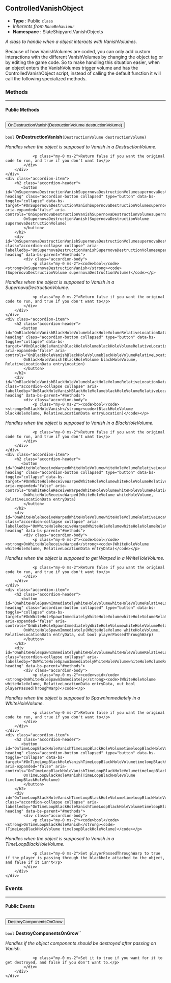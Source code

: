 ## ControlledVanishObject
* **Type** : Public `class`
* _Inherents from `MonoBehaviour`_ 
* **Namespace** : SlateShipyard.VanishObjects

_A class to handle when a object interacts with VanishVolumes._

Because of how VanishVolumes are coded, you can only add custom interactions with the different VanishVolumes by changing the object tag or by editing the game code. So to make handling this situation easier, when an object enters the VanishVolumes trigger volume and has the ControlledVanishObject script, instead of calling the default function it will call the following specialized methods.





### Methods

---


#### Public Methods
<div class="accordion" id="methods">
	<div class="accordion-item">
		<h2 class="accordion-header">
           <button id="OnDestructionVanishDestructionVolumedestructionVolume-heading" class="accordion-button collapsed" type="button" data-bs-toggle="collapse" data-bs-target="#OnDestructionVanishDestructionVolumedestructionVolume" aria-expanded="false" aria-controls="OnDestructionVanishDestructionVolumedestructionVolume">
            OnDestructionVanish(DestructionVolume destructionVolume)
			</button>
		</h2>
		<div id="OnDestructionVanishDestructionVolumedestructionVolume" class="accordion-collapse collapse" aria-labelledby="OnDestructionVanishDestructionVolumedestructionVolume-heading" data-bs-parent="#methods">
			<div class="accordion-body">
				<p class="my-0 ms-2"><code>bool</code> <strong>OnDestructionVanish</strong><code>(DestructionVolume destructionVolume)</code></p>

<p class="my-0 ms-2"><i>Handles when the object is supposed to Vanish in a DestructionVolume.</i></p>
				
				<p class="my-0 ms-2">Return false if you want the original code to run, and true if you don't want to</p>
			</div>
		</div>
	</div>
	<div class="accordion-item">
		<h2 class="accordion-header">
           <button id="OnSupernovaDestructionVanishSupernovaDestructionVolumesupernovaDestructionVolume-heading" class="accordion-button collapsed" type="button" data-bs-toggle="collapse" data-bs-target="#OnSupernovaDestructionVanishSupernovaDestructionVolumesupernovaDestructionVolume" aria-expanded="false" aria-controls="OnSupernovaDestructionVanishSupernovaDestructionVolumesupernovaDestructionVolume">
            OnSupernovaDestructionVanish(SupernovaDestructionVolume supernovaDestructionVolume)
			</button>
		</h2>
		<div id="OnSupernovaDestructionVanishSupernovaDestructionVolumesupernovaDestructionVolume" class="accordion-collapse collapse" aria-labelledby="OnSupernovaDestructionVanishSupernovaDestructionVolumesupernovaDestructionVolume-heading" data-bs-parent="#methods">
			<div class="accordion-body">
				<p class="my-0 ms-2"><code>bool</code> <strong>OnSupernovaDestructionVanish</strong><code>(SupernovaDestructionVolume supernovaDestructionVolume)</code></p>

<p class="my-0 ms-2"><i>Handles when the object is supposed to Vanish in a SupernovaDestructionVolume.</i></p>
				
				<p class="my-0 ms-2">Return false if you want the original code to run, and true if you don't want to</p>
			</div>
		</div>
	</div>
	<div class="accordion-item">
		<h2 class="accordion-header">
           <button id="OnBlackHoleVanishBlackHoleVolumeblackHoleVolumeRelativeLocationDataentryLocation-heading" class="accordion-button collapsed" type="button" data-bs-toggle="collapse" data-bs-target="#OnBlackHoleVanishBlackHoleVolumeblackHoleVolumeRelativeLocationDataentryLocation" aria-expanded="false" aria-controls="OnBlackHoleVanishBlackHoleVolumeblackHoleVolumeRelativeLocationDataentryLocation">
            OnBlackHoleVanish(BlackHoleVolume blackHoleVolume, RelativeLocationData entryLocation)
			</button>
		</h2>
		<div id="OnBlackHoleVanishBlackHoleVolumeblackHoleVolumeRelativeLocationDataentryLocation" class="accordion-collapse collapse" aria-labelledby="OnBlackHoleVanishBlackHoleVolumeblackHoleVolumeRelativeLocationDataentryLocation-heading" data-bs-parent="#methods">
			<div class="accordion-body">
				<p class="my-0 ms-2"><code>bool</code> <strong>OnBlackHoleVanish</strong><code>(BlackHoleVolume blackHoleVolume, RelativeLocationData entryLocation)</code></p>

<p class="my-0 ms-2"><i>Handles when the object is supposed to Vanish in a BlackHoleVolume.</i></p>
				
				<p class="my-0 ms-2">Return false if you want the original code to run, and true if you don't want to</p>
			</div>
		</div>
	</div>
	<div class="accordion-item">
		<h2 class="accordion-header">
           <button id="OnWhiteHoleReceiveWarpedWhiteHoleVolumewhiteHoleVolumeRelativeLocationDataentryData-heading" class="accordion-button collapsed" type="button" data-bs-toggle="collapse" data-bs-target="#OnWhiteHoleReceiveWarpedWhiteHoleVolumewhiteHoleVolumeRelativeLocationDataentryData" aria-expanded="false" aria-controls="OnWhiteHoleReceiveWarpedWhiteHoleVolumewhiteHoleVolumeRelativeLocationDataentryData">
            OnWhiteHoleReceiveWarped(WhiteHoleVolume whiteHoleVolume, RelativeLocationData entryData)
			</button>
		</h2>
		<div id="OnWhiteHoleReceiveWarpedWhiteHoleVolumewhiteHoleVolumeRelativeLocationDataentryData" class="accordion-collapse collapse" aria-labelledby="OnWhiteHoleReceiveWarpedWhiteHoleVolumewhiteHoleVolumeRelativeLocationDataentryData-heading" data-bs-parent="#methods">
			<div class="accordion-body">
				<p class="my-0 ms-2"><code>bool</code> <strong>OnWhiteHoleReceiveWarped</strong><code>(WhiteHoleVolume whiteHoleVolume, RelativeLocationData entryData)</code></p>

<p class="my-0 ms-2"><i>Handles when the object is supposed to get Warped in a WhiteHoleVolume.</i></p>
				
				<p class="my-0 ms-2">Return false if you want the original code to run, and true if you don't want to</p>
			</div>
		</div>
	</div>
	<div class="accordion-item">
		<h2 class="accordion-header">
           <button id="OnWhiteHoleSpawnImmediatelyWhiteHoleVolumewhiteHoleVolumeRelativeLocationDataentryDataoutboolplayerPassedThroughWarp-heading" class="accordion-button collapsed" type="button" data-bs-toggle="collapse" data-bs-target="#OnWhiteHoleSpawnImmediatelyWhiteHoleVolumewhiteHoleVolumeRelativeLocationDataentryDataoutboolplayerPassedThroughWarp" aria-expanded="false" aria-controls="OnWhiteHoleSpawnImmediatelyWhiteHoleVolumewhiteHoleVolumeRelativeLocationDataentryDataoutboolplayerPassedThroughWarp">
            OnWhiteHoleSpawnImmediately(WhiteHoleVolume whiteHoleVolume, RelativeLocationData entryData, out bool playerPassedThroughWarp)
			</button>
		</h2>
		<div id="OnWhiteHoleSpawnImmediatelyWhiteHoleVolumewhiteHoleVolumeRelativeLocationDataentryDataoutboolplayerPassedThroughWarp" class="accordion-collapse collapse" aria-labelledby="OnWhiteHoleSpawnImmediatelyWhiteHoleVolumewhiteHoleVolumeRelativeLocationDataentryDataoutboolplayerPassedThroughWarp-heading" data-bs-parent="#methods">
			<div class="accordion-body">
				<p class="my-0 ms-2"><code>void</code> <strong>OnWhiteHoleSpawnImmediately</strong><code>(WhiteHoleVolume whiteHoleVolume, RelativeLocationData entryData, out bool playerPassedThroughWarp)</code></p>

<p class="my-0 ms-2"><i>Handles when the object is supposed to SpawnImmediately in a WhiteHoleVolume.</i></p>
				
				<p class="my-0 ms-2">Return false if you want the original code to run, and true if you don't want to</p>
			</div>
		</div>
	</div>
	<div class="accordion-item">
		<h2 class="accordion-header">
           <button id="OnTimeLoopBlackHoleVanishTimeLoopBlackHoleVolumetimeloopBlackHoleVolume-heading" class="accordion-button collapsed" type="button" data-bs-toggle="collapse" data-bs-target="#OnTimeLoopBlackHoleVanishTimeLoopBlackHoleVolumetimeloopBlackHoleVolume" aria-expanded="false" aria-controls="OnTimeLoopBlackHoleVanishTimeLoopBlackHoleVolumetimeloopBlackHoleVolume">
            OnTimeLoopBlackHoleVanish(TimeLoopBlackHoleVolume timeloopBlackHoleVolume)
			</button>
		</h2>
		<div id="OnTimeLoopBlackHoleVanishTimeLoopBlackHoleVolumetimeloopBlackHoleVolume" class="accordion-collapse collapse" aria-labelledby="OnTimeLoopBlackHoleVanishTimeLoopBlackHoleVolumetimeloopBlackHoleVolume-heading" data-bs-parent="#methods">
			<div class="accordion-body">
				<p class="my-0 ms-2"><code>bool</code> <strong>OnTimeLoopBlackHoleVanish</strong><code>(TimeLoopBlackHoleVolume timeloopBlackHoleVolume)</code></p>

<p class="my-0 ms-2"><i>Handles when the object is supposed to Vanish in a TimeLoopBlackHoleVolume.</i></p>
				
				<p class="my-0 ms-2">Set playerPassedThroughWarp to true if the player is passing through the blackhole attached to the object, and false if it isn't</p>
			</div>
		</div>
	</div>
</div>



### Events

---


#### Public Events
<div class="accordion" id="events">
	<div class="accordion-item">
		<h2 class="accordion-header">
           <button id="DestroyComponentsOnGrow-heading" class="accordion-button collapsed" type="button" data-bs-toggle="collapse" data-bs-target="#DestroyComponentsOnGrow" aria-expanded="false" aria-controls="DestroyComponentsOnGrow">
            DestroyComponentsOnGrow
			</button>
		</h2>
		<div id="DestroyComponentsOnGrow" class="accordion-collapse collapse" aria-labelledby="DestroyComponentsOnGrowheading" data-bs-parent="#events">
			<div class="accordion-body">
				<p class="my-0 ms-2"><code>bool</code> <strong>DestroyComponentsOnGrow</strong>``</p>

<p class="my-0 ms-2"><i>Handles if the object components should be destroyed after passing on Vanish.</i></p>
				
				<p class="my-0 ms-2">Set it to true if you want for it to get destroyed, and false if you don't want to.</p>
			</div>
		</div>
	</div>
</div>

